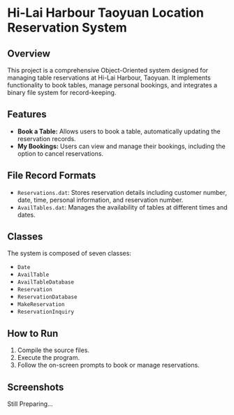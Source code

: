 
# Hi-Lai Harbour Taoyuan Location Reservation System

## Overview
This project is a comprehensive Object-Oriented system designed for managing table reservations at Hi-Lai Harbour, Taoyuan. It implements functionality to book tables, manage personal bookings, and integrates a binary file system for record-keeping.

## Features
- **Book a Table:** Allows users to book a table, automatically updating the reservation records.
- **My Bookings:** Users can view and manage their bookings, including the option to cancel reservations.

## File Record Formats
- `Reservations.dat`: Stores reservation details including customer number, date, time, personal information, and reservation number.
- `AvailTables.dat`: Manages the availability of tables at different times and dates.

## Classes
The system is composed of seven classes:
- `Date`
- `AvailTable`
- `AvailTableDatabase`
- `Reservation`
- `ReservationDatabase`
- `MakeReservation`
- `ReservationInquiry`

## How to Run
1. Compile the source files.
2. Execute the program.
3. Follow the on-screen prompts to book or manage reservations.

## Screenshots
Still Preparing...

